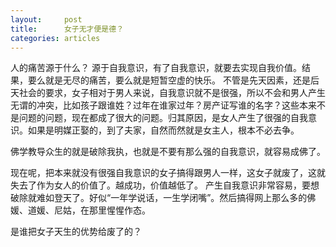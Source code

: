 ```yaml
---
layout:		post
title:		女子无才便是德？
categories:	articles
---
```

人的痛苦源于什么？
源于自我意识，有了自我意识，就要去实现自我价值。结果，要么就是无尽的痛苦，要么就是短暂空虚的快乐。
不管是先天因素，还是后天社会的要求，女子相对于男人来说，自我意识就不是很强，所以不会和男人产生无谓的冲突，比如孩子跟谁姓？过年在谁家过年？房产证写谁的名字？这些本来不是问题的问题，现在都成了很大的问题。归其原因，是女人产生了很强的自我意识。如果是明媒正娶的，到了夫家，自然而然就是女主人，根本不必去争。

佛学教导众生的就是破除我执，也就是不要有那么强的自我意识，就容易成佛了。

现在呢，把本来就没有很强自我意识的女子搞得跟男人一样，这女子就废了，这就失去了作为女人的价值了。越成功，价值越低了。
产生自我意识非常容易，要想破除就难如登天了。好似“一年学说话，一生学闭嘴”。然后搞得网上那么多的佛媛、道媛、尼姑，在那里惺惺作态。

是谁把女子天生的优势给废了的？